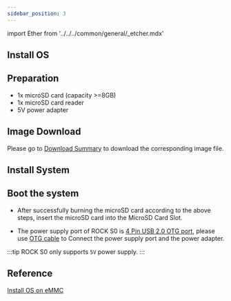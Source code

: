 ```yaml
---
sidebar_position: 3
---
```


import Ether from '../../../common/general/\_etcher.mdx'

## Install OS

## Preparation

- 1x microSD card (capacity >=8GB)
- 1x microSD card reader
- 5V power adapter

## Image Download

Please go to [Download Summary](/rockpi/rocks0/getting-started/download.md) to download the corresponding image file.

## Install System

<Ether model="zero3" />

## Boot the system

- After successfully burning the microSD card according to the above steps, insert the microSD card into the MicroSD Card Slot.

- The power supply port of ROCK S0 is [4 Pin USB 2.0 OTG port](/rockpi/rocks0/getting-started/overview.md), please use [OTG cable](/rockpi/rocks0/accessories/rocks0-wire.md) to Connect the power supply port and the power adapter.

:::tip
ROCK S0 only supports `5V` power supply.
:::

## Reference

[Install OS on eMMC](/rockpi/rocks0/low-level-dev/install-os-on-emmc.md)
